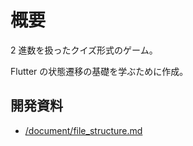# 概要

2 進数を扱ったクイズ形式のゲーム。

Flutter の状態遷移の基礎を学ぶために作成。

## 開発資料

- [/document/file_structure.md](ファイル構成)